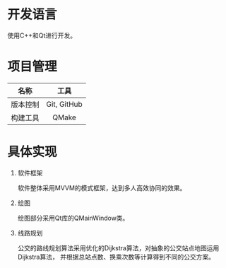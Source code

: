﻿
# 开发语言

使用C++和Qt进行开发。

# 项目管理

|      名称     |         工具          |
|:-------------:|:--------------------:|
|    版本控制    | Git, GitHub  |
|    构建工具    |     QMake      |

# 具体实现

1. 软件框架

	软件整体采用MVVM的模式框架，达到多人高效协同的效果。

1. 绘图

	绘图部分采用Qt库的QMainWindow类。

1. 线路规划

	公交的路线规划算法采用优化的Dijkstra算法，对抽象的公交站点地图运用Dijkstra算法，
	并根据总站点数、换乘次数等计算得到不同的公交方案。
